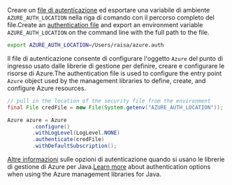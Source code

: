 <span data-ttu-id="c95d7-101">Creare un [file di autenticazione](../java-sdk-azure-authenticate.md#mgmt-file) ed esportare una variabile di ambiente `AZURE_AUTH_LOCATION` nella riga di comando con il percorso completo del file.</span><span class="sxs-lookup"><span data-stu-id="c95d7-101">Create an [authentication file](../java-sdk-azure-authenticate.md#mgmt-file) and export an environment variable `AZURE_AUTH_LOCATION` on the command line with the full path to the file.</span></span>

```bash
export AZURE_AUTH_LOCATION=/Users/raisa/azure.auth
```

<span data-ttu-id="c95d7-102">Il file di autenticazione consente di configurare l'oggetto `Azure` del punto di ingresso usato dalle librerie di gestione per definire, creare e configurare le risorse di Azure.</span><span class="sxs-lookup"><span data-stu-id="c95d7-102">The authentication file is used to configure the entry point `Azure` object used by the management libraries to define, create, and configure Azure resources.</span></span>

```java
// pull in the location of the security file from the environment 
final File credFile = new File(System.getenv("AZURE_AUTH_LOCATION"));

Azure azure = Azure
        .configure()
        .withLogLevel(LogLevel.NONE)
        .authenticate(credFile)
        .withDefaultSubscription();
```

<span data-ttu-id="c95d7-103">[Altre informazioni](../java-sdk-azure-authenticate.md#mgmt-auth) sulle opzioni di autenticazione quando si usano le librerie di gestione di Azure per Java.</span><span class="sxs-lookup"><span data-stu-id="c95d7-103">[Learn more](../java-sdk-azure-authenticate.md#mgmt-auth) about authentication options when using the Azure management libraries for Java.</span></span>